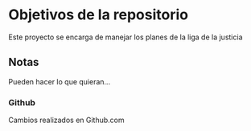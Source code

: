 # Objetivos de la repositorio

Este proyecto se encarga de manejar los planes de la liga de la justicia


## Notas
Pueden hacer lo que quieran...
### Github
Cambios realizados en Github.com
